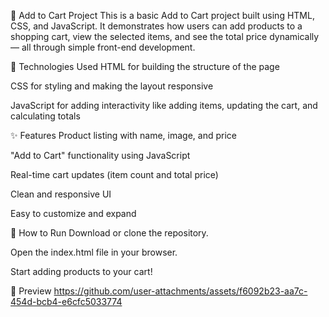 
🛒 Add to Cart Project
This is a basic Add to Cart project built using HTML, CSS, and JavaScript.
It demonstrates how users can add products to a shopping cart, view the selected items, and see the total price dynamically — all through simple front-end development.

🚀 Technologies Used
HTML for building the structure of the page

CSS for styling and making the layout responsive

JavaScript for adding interactivity like adding items, updating the cart, and calculating totals

✨ Features
Product listing with name, image, and price

"Add to Cart" functionality using JavaScript

Real-time cart updates (item count and total price)

Clean and responsive UI

Easy to customize and expand

📂 How to Run
Download or clone the repository.

Open the index.html file in your browser.

Start adding products to your cart!

📸 Preview
https://github.com/user-attachments/assets/f6092b23-aa7c-454d-bcb4-e6cfc5033774

